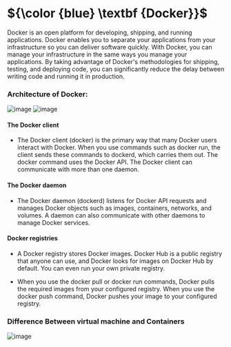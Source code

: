 # ${\color {blue} \textbf {Docker}}$
Docker is an open platform for developing, shipping, and running applications. Docker enables you to separate your applications from your infrastructure so you can deliver software quickly. With Docker, you can manage your infrastructure in the same ways you manage your applications. By taking advantage of Docker's methodologies for shipping, testing, and deploying code, you can significantly reduce the delay between writing code and running it in production.
### Architecture of Docker:
![image](https://github.com/user-attachments/assets/4fa4f548-6a3e-441a-b19c-2e4f133bfdec)
![image](https://github.com/user-attachments/assets/93d1d31e-032c-4ea3-bc03-f6ff4d4cb429)

#### The Docker client
- The Docker client (docker) is the primary way that many Docker users interact with Docker. When you use commands such as docker run, the client sends these commands to dockerd, which carries them out. The docker command uses the Docker API. The Docker client can communicate with more than one daemon.
#### The Docker daemon
- The Docker daemon (dockerd) listens for Docker API requests and manages Docker objects such as images, containers, networks, and volumes. A daemon can also communicate with other daemons to manage Docker services.
#### Docker registries
- A Docker registry stores Docker images. Docker Hub is a public registry that anyone can use, and Docker looks for images on Docker Hub by default. You can even run your own private registry.

- When you use the docker pull or docker run commands, Docker pulls the required images from your configured registry. When you use the docker push command, Docker pushes your image to your configured registry.
### Difference Between virtual machine and Containers
![image](https://github.com/user-attachments/assets/1d92c895-a67b-43ac-8f00-787f980cb5c6)

